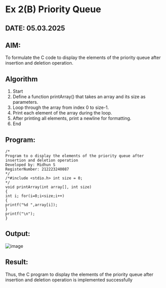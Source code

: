 # Ex 2(B) Priority Queue
## DATE: 05.03.2025
## AIM:
To formulate the C code to display the elements of the priority queue after insertion and deletion operation.

## Algorithm
1. Start
2. Define a function printArray() that takes an array and its size as parameters.
3. Loop through the array from index 0 to size-1.
4. Print each element of the array during the loop.
5. After printing all elements, print a newline for formatting.
6. End

## Program:
```
/*
Program to o display the elements of the priority queue after insertion and deletion operation
Developed by: Midhun S
RegisterNumber: 212223240087
*/
/*#include <stdio.h> int size = 0;
*/
void printArray(int array[], int size)
{
int i; for(i=0;i<size;i++)
{
printf("%d ",array[i]);
}
printf("\n");
}
```

## Output:
![image](https://github.com/user-attachments/assets/f65c01c1-8141-469c-8458-5d705e70d9f1)



## Result:
Thus, the C program to display the elements of the priority queue after insertion and deletion operation is implemented successfully
